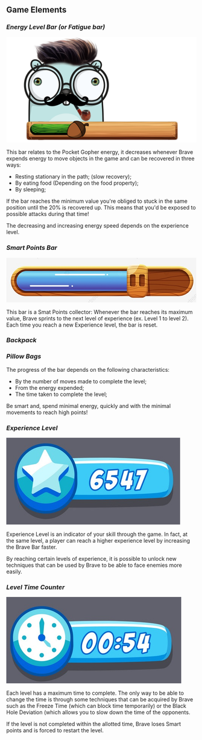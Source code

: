 ## Game Elements

### _Energy Level Bar (or Fatigue bar)_

![oroboros](./images/Energy_Bar_Example1.png)

This bar relates to the Pocket Gopher energy, it decreases whenever Brave expends energy to move objects in the game and can be recovered in three ways:
* Resting stationary in the path; (slow recovery);
* By eating food (Depending on the food property);
* By sleeping;

If the bar reaches the minimum value you're obliged to stuck in the same position until the 20% is recovered up. This means that you'd be exposed to possible attacks during that time!

The decreasing and increasing energy speed depends on the experience level.


### _Smart Points Bar_

![oroboros](./images/Story_Points_Bar_Example.jpg)

This bar is a Smat Points collector: Whenever the bar reaches its maximum value, Brave sprints to the next level of experience (ex. Level 1 to level 2). Each time you reach a new Experience level, the bar is reset.

### _Backpack_

### _Pillow Bags_

The progress of the bar depends on the following characteristics:

* By the number of moves made to complete the level;
* From the energy expended;
* The time taken to complete the level;

Be smart and, spend minimal energy, quickly and with the minimal movements to reach high points!


### _Experience Level_

![oroboros](./images/Experience_Level_Example.jpg)

Experience Level is an indicator of your skill through the game. In fact, at the same level, a player can reach a higher experience level by increasing the Brave Bar faster.

By reaching certain levels of experience, it is possible to unlock new techniques that can be used by Brave to be able to face enemies more easily.

### _Level Time Counter_

![oroboros](./images/Time_Counter_Example.jpg)

Each level has a maximum time to complete. The only way to be able to change the time is through some techniques that can be acquired by Brave such as the Freeze Time (which can block time temporarily) or the Black Hole Deviation (which allows you to slow down the time of the opponents.

If the level is not completed within the allotted time, Brave loses Smart points and is forced to restart the level.